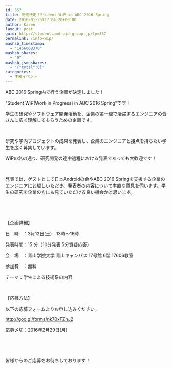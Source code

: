 ```yaml
---
id: 357
title: 開催決定！Student WiP in ABC 2016 Spring
date: 2016-01-25T17:04:20+00:00
author: Karen
layout: post
guid: http://student.android-group.jp/?p=357
permalink: /info-wip/
mashsb_timestamp:
  - "1456068370"
mashsb_shares:
  - "0"
mashsb_jsonshares:
  - '{"total":0}'
categories:
  - 主催イベント
---
```


ABC 2016 Spring内で行う企画が決定しました！


"Student WiP(Work in Progress) in ABC 2016 Spring"です！



学生の研究やソフトウェア開発活動を、企業の第一線で活躍するエンジニアの皆さんに広く理解してもらうための企画です。


 


研究や学内プロジェクトの成果を発表し、企業のエンジニアと接点を持ちたい学生を広く募集しています。


WiPの名の通り、研究開発の途中過程における発表であっても大歓迎です！


 


発表では、ゲストとして日本Androidの会やABC 2016 Springを支援する企業のエンジニアにお越しいただき、発表者の内容について率直な意見を伺います。学生の研究を企業の方にも見ていただける良い機会かと思います。


 


 


【企画詳細】


日　時　：3月12日(土)　13時〜16時


発表時間：15 分（10分発表 5分質疑応答）


会　場　：青山学院大学 青山キャンパス 17号館 6階 17606教室


参加費　：無料


テーマ：学生による技術系の内容


 


【応募方法】


以下の応募フォームよりお申し込みください。


http://goo.gl/forms/nk70xFZhJ2


応募〆切：2016年2月29日(月)


 


 


皆様からのご応募をお待ちしております！
